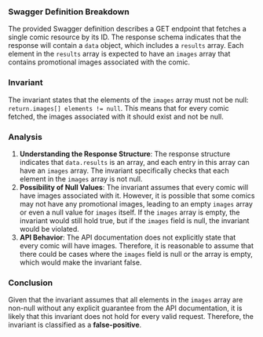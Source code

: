 ### Swagger Definition Breakdown
The provided Swagger definition describes a GET endpoint that fetches a single comic resource by its ID. The response schema indicates that the response will contain a `data` object, which includes a `results` array. Each element in the `results` array is expected to have an `images` array that contains promotional images associated with the comic.

### Invariant
The invariant states that the elements of the `images` array must not be null: `return.images[] elements != null`. This means that for every comic fetched, the images associated with it should exist and not be null.

### Analysis
1. **Understanding the Response Structure**: The response structure indicates that `data.results` is an array, and each entry in this array can have an `images` array. The invariant specifically checks that each element in the `images` array is not null.
2. **Possibility of Null Values**: The invariant assumes that every comic will have images associated with it. However, it is possible that some comics may not have any promotional images, leading to an empty `images` array or even a null value for `images` itself. If the `images` array is empty, the invariant would still hold true, but if the `images` field is null, the invariant would be violated.
3. **API Behavior**: The API documentation does not explicitly state that every comic will have images. Therefore, it is reasonable to assume that there could be cases where the `images` field is null or the array is empty, which would make the invariant false.

### Conclusion
Given that the invariant assumes that all elements in the `images` array are non-null without any explicit guarantee from the API documentation, it is likely that this invariant does not hold for every valid request. Therefore, the invariant is classified as a **false-positive**.

